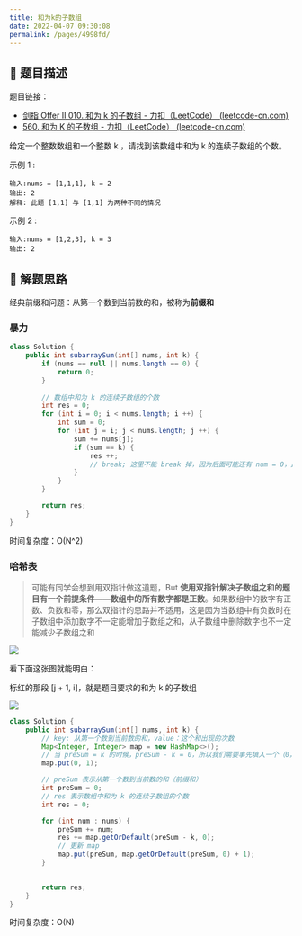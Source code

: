 ```yaml
---
title: 和为k的子数组
date: 2022-04-07 09:30:08
permalink: /pages/4998fd/
---
```

## 📃 题目描述

题目链接：

- [剑指 Offer II 010. 和为 k 的子数组 - 力扣（LeetCode） (leetcode-cn.com)](https://leetcode-cn.com/problems/QTMn0o/)
- [560. 和为 K 的子数组 - 力扣（LeetCode） (leetcode-cn.com)](https://leetcode-cn.com/problems/subarray-sum-equals-k/)

给定一个整数数组和一个整数 k ，请找到该数组中和为 k 的连续子数组的个数。

示例 1 :

```
输入:nums = [1,1,1], k = 2
输出: 2
解释: 此题 [1,1] 与 [1,1] 为两种不同的情况
```

示例 2 :

```
输入:nums = [1,2,3], k = 3
输出: 2
```

## 🔔 解题思路

经典前缀和问题：从第一个数到当前数的和，被称为**前缀和**

### 暴力

```java
class Solution {
    public int subarraySum(int[] nums, int k) {
        if (nums == null || nums.length == 0) {
            return 0;
        }
        
        // 数组中和为 k 的连续子数组的个数
        int res = 0;
        for (int i = 0; i < nums.length; i ++) {
            int sum = 0;
            for (int j = i; j < nums.length; j ++) {
                sum += nums[j];
                if (sum == k) {
                    res ++;
                    // break; 这里不能 break 掉，因为后面可能还有 num = 0，比如 [1,-1,0]
                }
            }
        }

        return res;
    }
}
```

时间复杂度：O(N^2)

### 哈希表

> 可能有同学会想到用双指针做这道题，But **使用双指针解决子数组之和的题目有一个前提条件——数组中的所有数字都是正数**。如果数组中的数字有正数、负数和零，那么双指针的思路并不适用，这是因为当数组中有负数时在子数组中添加数字不一定能增加子数组之和，从子数组中删除数字也不一定能减少子数组之和

![](https://cs-wiki.oss-cn-shanghai.aliyuncs.com/img/20220406103845.png)

看下面这张图就能明白：

标红的那段 [j + 1, i]，就是题目要求的和为 k 的子数组

![](https://cs-wiki.oss-cn-shanghai.aliyuncs.com/img/20220406104719.png)


```java
class Solution {
    public int subarraySum(int[] nums, int k) {
        // key: 从第一个数到当前数的和，value：这个和出现的次数
        Map<Integer, Integer> map = new HashMap<>();
        // 当 preSum = k 的时候，preSum - k = 0，所以我们需要事先填入一个（0，1）的记录，防止处理不到这种情况
        map.put(0, 1);

        // preSum 表示从第一个数到当前数的和（前缀和）
        int preSum = 0;
        // res 表示数组中和为 k 的连续子数组的个数
        int res = 0;

        for (int num : nums) {
            preSum += num;
            res += map.getOrDefault(preSum - k, 0);
            // 更新 map
            map.put(preSum, map.getOrDefault(preSum, 0) + 1);
        }
        

        return res;
    }
}
```

时间复杂度：O(N)
